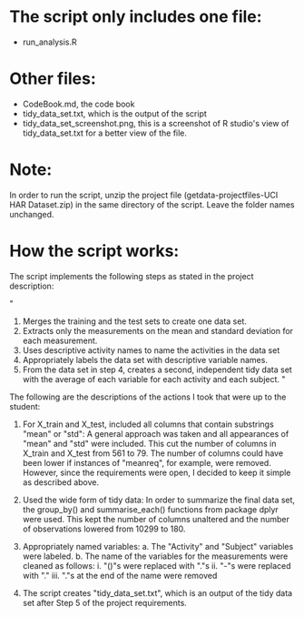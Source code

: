 The script only includes one file:
==================================
- run_analysis.R

Other files:
============
- CodeBook.md, the code book
- tidy_data_set.txt, which is the output of the script
- tidy_data_set_screenshot.png, this is a screenshot of R studio's view of tidy_data_set.txt for a better view of the file.

Note:
=====
In order to run the script, unzip the project file (getdata-projectfiles-UCI HAR Dataset.zip) in the same directory of the script. Leave the folder names unchanged.

How the script works:
=====================

The script implements the following steps as stated in the project description:

"
1. Merges the training and the test sets to create one data set.
2. Extracts only the measurements on the mean and standard deviation for each measurement.
3. Uses descriptive activity names to name the activities in the data set
4. Appropriately labels the data set with descriptive variable names.
5. From the data set in step 4, creates a second, independent tidy data set with the average of each variable for each activity and each subject.
"

The following are the descriptions of the actions I took that were up to the student:

1. For X_train and X_test, included all columns that contain substrings "mean" or "std":
A general approach was taken and all appearances of "mean" and "std" were included. This cut the number of columns in X_train and X_test from 561 to 79.
The number of columns could have been lower if instances of "meanreq", for example, were removed. However, since the requirements were open, I decided to keep it simple as described above.

2. Used the wide form of tidy data:
In order to summarize the final data set, the group_by() and summarise_each() functions from package dplyr were used. This kept the number of columns unaltered and the number of observations lowered from 10299 to 180.

3. Appropriately named variables:
	a. The "Activity" and "Subject" variables were labeled.
	b. The name of the variables for the measurements were cleaned as follows:
		i. "()"s were replaced with "."s
		ii. "-"s were replaced with "."
		iii. "."s at the end of the name were removed

4. The script creates "tidy_data_set.txt", which is an output of the tidy data set after Step 5 of the project requirements.


